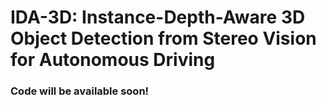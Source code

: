 # IDA-3D: Instance-Depth-Aware 3D Object Detection from Stereo Vision for Autonomous Driving
### Code will be available soon!
